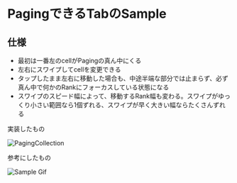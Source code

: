 # PagingできるTabのSample

## 仕様
- 最初は一番左のcellがPagingの真ん中にくる
- 左右にスワイプしてcellを変更できる
- タップしたまま左右に移動した場合も、中途半端な部分では止まらず、必ず真ん中で何かのRankにフォーカスしている状態になる
- スワイプのスピード幅によって、移動するRank幅も変わる。スワイプがゆっくり小さい範囲なら1個ずれる、スワイプが早く大きい幅ならたくさんずれる

実装したもの

![PagingCollection](https://user-images.githubusercontent.com/8661733/74798564-6e66c600-5311-11ea-97fb-4522865c903a.gif)

参考にしたもの

![Sample Gif](https://user-images.githubusercontent.com/8661733/74706320-ed002c80-5259-11ea-9f99-3e465e330617.gif)
